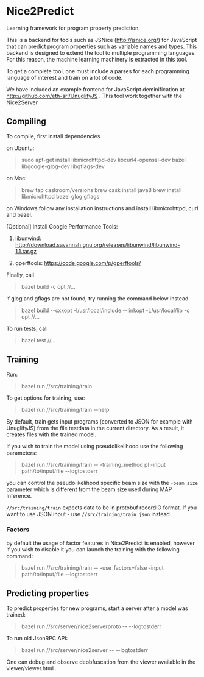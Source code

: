 # Nice2Predict
Learning framework for program property prediction.

This is a backend for tools such as JSNice (http://jsnice.org/) for JavaScript that can predict program properties such as variable names and types. This backend is designed to extend the tool to multiple programming languages. For this reason, the machine learning machinery is extracted in this tool.

To get a complete tool, one must include a parses for each programming language of interest and train on a lot of code.

We have included an example frontend for JavaScript deminification at http://github.com/eth-srl/UnuglifyJS . This tool work together with the Nice2Server

## Compiling

To compile, first install dependencies

on Ubuntu:
> sudo apt-get install libmicrohttpd-dev libcurl4-openssl-dev bazel libgoogle-glog-dev libgflags-dev

on Mac:
> brew tap caskroom/versions
> brew cask install java8
> brew install libmicrohttpd bazel glog gflags

on Windows follow any installation instructions and install libmicrohttpd, curl and bazel.

[Optional] Install Google Performance Tools:

1. libunwind: http://download.savannah.gnu.org/releases/libunwind/libunwind-1.1.tar.gz

2. gperftools: https://code.google.com/p/gperftools/

Finally, call
> bazel build -c opt //...

if glog and gflags are not found, try running the command below instead
> bazel build --cxxopt -I/usr/local/include --linkopt -L/usr/local/lib -c opt //...

To run tests, call
> bazel test //...

## Training

Run:
> bazel run //src/training/train

To get options for training, use:
> bazel run //src/training/train --help

By default, train gets input programs (converted to JSON for example with UnuglifyJS) from the file testdata in the current directory. As a result, it creates files with the trained model.

If you wish to train the model using pseudolikelihood use the following parameters:

> bazel run //src/training/train -- -training_method pl -input path/to/input/file --logtostderr

you can control the pseudolikelihood specific beam size with the `-beam_size` parameter which is different from the beam size used during MAP Inference.

`//src/training/train` expects data to be in protobuf recordIO format. If you want to use JSON input - use `//src/training/train_json` instead.

### Factors

by default the usage of factor features in Nice2Predict is enabled, however if you wish to disable it you can launch the training with the following command:

> bazel run //src/training/train -- -use_factors=false -input path/to/input/file --logtostderr

## Predicting properties

To predict properties for new programs, start a server after a model was trained:

> bazel run //src/server/nice2serverproto -- --logtostderr

To run old JsonRPC API:
> bazel run //src/server/nice2server -- --logtostderr

One can debug and observe deobfuscation from the viewer available in the viewer/viewer.html .
